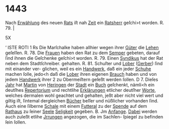 # 1443

Nach [Erwählung](../../register/worte/erwählung.md) des neuen [Rats](../../register/worte/rats.md) iſt nah [Zeit](../../register/worte/zeit.md) ein
[Ratsherr](../../register/worte/ratsherr.md) geſchi>t worden. R. 79. |

5X


‘ ISTE ROTI
1 Rs
Die Marſchalke haben allhier wegen ihrer [Güter](../../register/worte/güter.md) die
[Lehen](../../register/worte/lehen.md) geſeſſen. R. 78.
Die [Frauen](../../register/worte/frauen.md) haben den Rat zu dem [Semper](../../register/worte/semper.md) gebeten,
darauf ſind ihnen die Geſchenke geſchi>t worden. R. 79.
Einen [Syndikus](../../register/worte/syndikus.md) hat der Rat neben dem Stadtſchreiber.
gehalten. R. 81.
Schuſter und [Lober](../../register/worte/lober.md) ([Gerber](../../register/worte/gerber.md)) ſind mit einander ver-
glichen, weil es ein [Handwerk](../../register/worte/handwerk.md), daß ein jeder [Schuhe](../../register/worte/schuhe.md)
machen ſolle, jedo<h daß die [Lober](../../register/worte/lober.md) ihren eigenen [Brauch](../../register/worte/brauch.md)
haben und von jedem [Handwerk](../../register/worte/handwerk.md) ihrer 2 zu Obermeiſtern
geſeßt werden ſollen. D 7.
Dieſes [Jahr](../../register/worte/jahr.md) hat [Martin](../../register/worte/martin.md) von [Heringen](../../register/orte/heringen.md) der [Stadt](../../register/worte/stadt.md) ein
[Buch](../../register/worte/buch.md) geſchenkt, nämli<h ein deutſhes [Repertorium](../../register/worte/repertorium.md) und
rechtlihe [Erklärungen](../../register/worte/erklärungen.md) etlicher deutſher [Worte](../../register/worte/worte.md), welches
dermalen wohl geachtet und gehalten, jeßt aber nicht viel
wert und giltig iſt, ſintemal dergleichen [Bücher](../../register/worte/bücher.md) beſſer und
nüßlicher vorhanden ſind. Auch eine ſilberne [Schale](../../register/worte/schale.md) mit
einem [Futteral](../../register/worte/futteral.md) zu der [Spende](../../register/worte/spende.md) auf dem [Rathaus](../../register/worte/rathaus.md) zu ſeiner
[Seele](../../register/worte/seele.md) [Seligkeit](../../register/worte/seligkeit.md) gegeben. B. Jm [Anfange](../../register/worte/anfange.md). [Dabei](../../register/worte/dabei.md) werden
auch zuleßt etlihe [Jrrungen](../../register/worte/jrrungen.md) angezogen, die im Sachſen-
ſpiegel zu befinden ſein ſollen.

